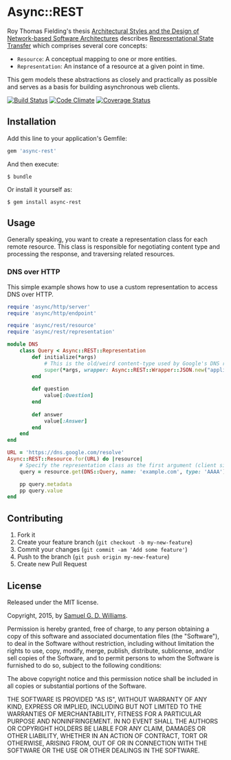 # Async::REST

Roy Thomas Fielding's thesis [Architectural Styles and the Design of Network-based Software Architectures](https://www.ics.uci.edu/~fielding/pubs/dissertation/top.htm) describes [Representational State Transfer](https://www.ics.uci.edu/~fielding/pubs/dissertation/rest_arch_style.htm) which comprises several core concepts:

- `Resource`: A conceptual mapping to one or more entities.
- `Representation`: An instance of a resource at a given point in time.

This gem models these abstractions as closely and practically as possible and serves as a basis for building asynchronous web clients.

[![Build Status](https://travis-ci.com/socketry/async-rest.svg?branch=master)](https://travis-ci.com/socketry/async-rest)
[![Code Climate](https://codeclimate.com/github/socketry/async-rest.svg)](https://codeclimate.com/github/socketry/async-rest)
[![Coverage Status](https://coveralls.io/repos/socketry/async-rest/badge.svg)](https://coveralls.io/r/socketry/async-rest)

[async]: https://github.com/socketry/async
[async-io]: https://github.com/socketry/async-io
[falcon]: https://github.com/socketry/falcon

## Installation

Add this line to your application's Gemfile:

```ruby
gem 'async-rest'
```

And then execute:

	$ bundle

Or install it yourself as:

	$ gem install async-rest

## Usage

Generally speaking, you want to create a representation class for each remote resource. This class is responsible for negotiating content type and processing the response, and traversing related resources.

### DNS over HTTP

This simple example shows how to use a custom representation to access DNS over HTTP.

```ruby
require 'async/http/server'
require 'async/http/endpoint'

require 'async/rest/resource'
require 'async/rest/representation'

module DNS
	class Query < Async::REST::Representation
		def initialize(*args)
			# This is the old/weird content-type used by Google's DNS resolver. It's obsolete.
			super(*args, wrapper: Async::REST::Wrapper::JSON.new("application/x-javascript"))
		end
		
		def question
			value[:Question]
		end
		
		def answer
			value[:Answer]
		end
	end
end

URL = 'https://dns.google.com/resolve'
Async::REST::Resource.for(URL) do |resource|
	# Specify the representation class as the first argument (client side negotiation):
	query = resource.get(DNS::Query, name: 'example.com', type: 'AAAA')

	pp query.metadata
	pp query.value
end
```

## Contributing

1. Fork it
2. Create your feature branch (`git checkout -b my-new-feature`)
3. Commit your changes (`git commit -am 'Add some feature'`)
4. Push to the branch (`git push origin my-new-feature`)
5. Create new Pull Request

## License

Released under the MIT license.

Copyright, 2015, by [Samuel G. D. Williams](http://www.codeotaku.com/samuel-williams).

Permission is hereby granted, free of charge, to any person obtaining a copy
of this software and associated documentation files (the "Software"), to deal
in the Software without restriction, including without limitation the rights
to use, copy, modify, merge, publish, distribute, sublicense, and/or sell
copies of the Software, and to permit persons to whom the Software is
furnished to do so, subject to the following conditions:

The above copyright notice and this permission notice shall be included in
all copies or substantial portions of the Software.

THE SOFTWARE IS PROVIDED "AS IS", WITHOUT WARRANTY OF ANY KIND, EXPRESS OR
IMPLIED, INCLUDING BUT NOT LIMITED TO THE WARRANTIES OF MERCHANTABILITY,
FITNESS FOR A PARTICULAR PURPOSE AND NONINFRINGEMENT. IN NO EVENT SHALL THE
AUTHORS OR COPYRIGHT HOLDERS BE LIABLE FOR ANY CLAIM, DAMAGES OR OTHER
LIABILITY, WHETHER IN AN ACTION OF CONTRACT, TORT OR OTHERWISE, ARISING FROM,
OUT OF OR IN CONNECTION WITH THE SOFTWARE OR THE USE OR OTHER DEALINGS IN
THE SOFTWARE.
